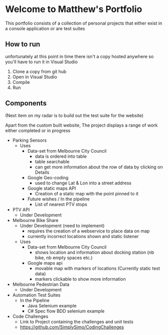 # Welcome to Matthew's Portfolio
This portfolio consists of a collection of personal projects that either exist in a console application or are test suites
## How to run
unfortunately at this point in time there isn't a copy hosted anywhere so you'll have to run it in Visual Studio
 1.  Clone a copy from git hub
 2. Open in Visual Studio
 3. Compile
 4. Run

## Components
(Next item on my radar is to build out the test suite for the website)

Apart from the custom built website, The project displays a range of work either completed or in progress
 - Parking Sensors
	 - Uses
		 - Data-set from Melbourne City Council
			 - data is ordered into table
			 - table searchable
			 - can get more information about the row of data by clicking on Details
		 - Google Geo-coding
			 - used to change Lat & Lon into a street address
		 - Google static maps API
			 - Creation of a static map with the point pinned to it
		 - Future wishes / In the pipeline
			 - List of nearest PTV stops
 - PTV API
	 -  Under Development
 - Melbourne Bike Share
  	 -  Under Development (need to implement)
	  	 - requires the creation of a webservice to place data on map
	  	 - currently incorrect locations shown and static listener
	 - Uses
		 - Data-set from Melbourne City Council
			 - shows location and information about docking station (nb bike, nb empty spaces etc.)
		 - Google maps api
			 - movable map with markers of locations (Currently static test data)
			 - markers clickable to show more information
 - Melbourne Pedestrian Data
	 - Under Development
 - Automation Test Suites
	 - In the Pipeline
		 - Java Selenium example
		 - C#  Spec flow BDD selenium example
 - Code Challenges
	 - Link to Project containing the challenges and unit tests
	 - https://github.com/SimplySimo/CodingChallenges


